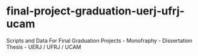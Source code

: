 # final-project-graduation-uerj-ufrj-ucam
Scripts and Data For Final Graduation Projects - Monofraphy - Dissertation Thesis - UERJ / UFRJ / UCAM
